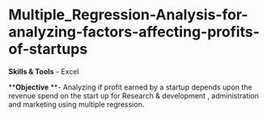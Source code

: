 # Multiple_Regression-Analysis-for-analyzing-factors-affecting-profits-of-startups

**Skills & Tools** - Excel

****Objective** **- Analyzing if profit earned by a startup depends upon the revenue spend on the start up for Research & development , administration and marketing using multiple regression.
